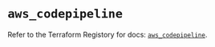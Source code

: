 # `aws_codepipeline`

Refer to the Terraform Registory for docs: [`aws_codepipeline`](https://registry.terraform.io/providers/hashicorp/aws/4.66.0/docs/resources/codepipeline).
